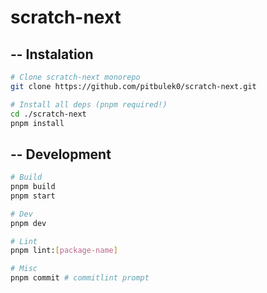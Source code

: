 # scratch-next

## -- Instalation
```bash
# Clone scratch-next monorepo
git clone https://github.com/pitbulek0/scratch-next.git

# Install all deps (pnpm required!)
cd ./scratch-next
pnpm install

```

## -- Development
```bash
# Build
pnpm build
pnpm start

# Dev
pnpm dev

# Lint
pnpm lint:[package-name]

# Misc
pnpm commit # commitlint prompt
```
